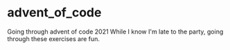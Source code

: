 # advent_of_code

Going through advent of code 2021
While I know I'm late to the party, going through these exercises are fun.